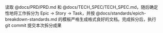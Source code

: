 读取 @docs/PRD/PRD.md 和 @docs/TECH_SPEC/TECH_SPEC.md，随后确定性地将工作拆分为 Epic → Story → Task，并按 @docs/standards/epich-breakdown-standards.md 的模板严格生成格式良好的文档。完成拆分后，执行 git commit 提交本次拆分成果